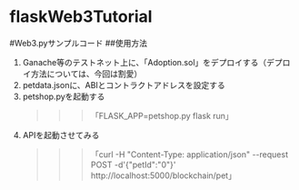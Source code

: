 # flaskWeb3Tutorial
#Web3.pyサンプルコード
##使用方法
   1. Ganache等のテストネット上に、「Adoption.sol」をデプロイする（デプロイ方法については、今回は割愛）
   2. petdata.jsonに、ABIとコントラクトアドレスを設定する
   3. petshop.pyを起動する
      >>>「FLASK_APP=petshop.py flask run」
   4. APIを起動させてみる
      >>>「curl -H "Content-Type: application/json" --request POST -d'{"petId":"0"}' http://localhost:5000/blockchain/pet」
